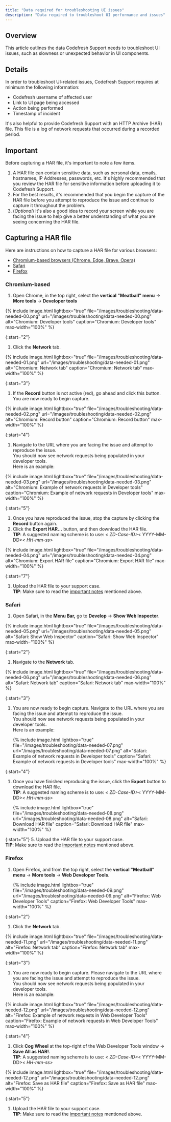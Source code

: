 ```yaml
---
title: "Data required for troubleshooting UI issues"
description: "Data required to troubleshoot UI performance and issues"
---
```


## Overview

This article outlines the data Codefresh Support needs to troubleshoot UI issues, such as slowness or unexpected behavior in UI components.

## Details

In order to troubleshoot UI-related issues, Codefresh Support requires at minimum the following information:

* Codefresh username of affected user
* Link to UI page being accessed
* Action being performed
* Timestamp of incident

It's also helpful to provide Codefresh Support with an HTTP Archive (HAR) file. This file is a log of network requests that occurred during a recorded period.

## Important

Before capturing a HAR file, it's important to note a few items.

1. A HAR file can contain sensitive data, such as personal data, emails, hostnames, IP Addresses, passwords, etc. It's highly recommended that you review the HAR file for sensitive information before uploading it to Codefresh Support.
2. For the best results, it's recommended that you begin the capture of the HAR file before you attempt to reproduce the issue and continue to capture it throughout the problem.
3. (_Optional_) It's also a good idea to record your screen while you are facing the issue to help give a better understanding of what you are seeing concerning the HAR file.

## Capturing a HAR file

Here are instructions on how to capture a HAR file for various browsers:

* [Chromium-based browsers (Chrome, Edge, Brave, Opera)](#chromium-based)
* [Safari](#safari)
* [Firefox](#firefox)

### Chromium-based

1. Open Chrome, in the top right, select the **vertical "Meatball" menu** -> **More tools** -> **Developer tools**

{% include 
image.html 
lightbox="true" 
file="/images/troubleshooting/data-needed-00.png" 
url="/images/troubleshooting/data-needed-00.png" 
alt="Chromium: Developer tools" 
caption="Chromium: Developer tools" 
max-width="100%" 
 %}

{:start="2"}   
1. Click the **Network** tab.

  {% include 
image.html 
lightbox="true" 
file="/images/troubleshooting/data-needed-01.png" 
url="/images/troubleshooting/data-needed-01.png" 
alt="Chromium: Network tab" 
caption="Chromium: Network tab" 
max-width="100%" 
 %}
 
{:start="3"}   
1. If the **Record** button is not active (red), go ahead and click this button.  
  You are now ready to begin capture. 

  {% include 
image.html 
lightbox="true" 
file="/images/troubleshooting/data-needed-02.png" 
url="/images/troubleshooting/data-needed-02.png" 
alt="Chromium: Record button" 
caption="Chromium: Record button" 
max-width="100%" 
 %}

{:start="4"} 
1. Navigate to the URL where you are facing the issue and attempt to reproduce the issue.  
  You should now see network requests being populated in your developer tools.  
  Here is an example:

  {% include 
image.html 
lightbox="true" 
file="/images/troubleshooting/data-needed-03.png" 
url="/images/troubleshooting/data-needed-03.png" 
alt="Chromium: Example of network requests in Developer tools" 
caption="Chromium: Example of network requests in Developer tools" 
max-width="100%" 
 %}

{:start="5"}
1. Once you have reproduced the issue, stop the capture by clicking the **Record** button again.
1. Click the **Export HAR...** button, and then download the HAR file.  
   **TIP**: A suggested naming scheme is to use: _< ZD-Case-ID>_< YYYY-MM-DD>_< HH-mm-ss>_
  
  {% include 
image.html 
lightbox="true" 
file="/images/troubleshooting/data-needed-04.png" 
url="/images/troubleshooting/data-needed-04.png" 
alt="Chromium: Export HAR file" 
caption="Chromium: Export HAR file" 
max-width="100%" 
 %}

{:start="7"}
1. Upload the HAR file to your support case.  
   **TIP**: Make sure to read the [important notes](#important) mentioned above.

### Safari

1. Open Safari, in the **Menu Bar,** go to **Develop** -> **Show Web Inspector**.

  {% include 
image.html 
lightbox="true" 
file="/images/troubleshooting/data-needed-05.png" 
url="/images/troubleshooting/data-needed-05.png" 
alt="Safari: Show Web Inspector" 
caption="Safari: Show Web Inspector" 
max-width="100%" 
 %}

{:start="2"}
1. Navigate to the **Network** tab.

  {% include 
image.html 
lightbox="true" 
file="/images/troubleshooting/data-needed-06.png" 
url="/images/troubleshooting/data-needed-06.png" 
alt="Safari: Network tab" 
caption="Safari: Network tab" 
max-width="100%" 
 %}

{:start="3"}
1. You are now ready to begin capture. Navigate to the URL where you are facing the issue and attempt to reproduce the issue.  
  You should now see network requests being populated in your developer tools.  
  Here is an example:

    {% include 
image.html 
lightbox="true" 
file="/images/troubleshooting/data-needed-07.png" 
url="/images/troubleshooting/data-needed-07.png" 
alt="Safari: Example of network requests in Developer tools" 
caption="Safari: Example of network requests in Developer tools" 
max-width="100%" 
 %}

{:start="4"}
1. Once you have finished reproducing the issue, click the **Export** button to download the HAR file.  
   **TIP**: A suggested naming scheme is to use: _< ZD-Case-ID>_< YYYY-MM-DD>_< HH-mm-ss>_

    {% include 
image.html 
lightbox="true" 
file="/images/troubleshooting/data-needed-08.png" 
url="/images/troubleshooting/data-needed-08.png" 
alt="Safari: Download HAR file" 
caption="Safari: Download HAR file" 
max-width="100%" 
 %}

{:start="5"}
5. Upload the HAR file to your support case.  
   **TIP**: Make sure to read the [important notes](#important) mentioned above.

### Firefox

1. Open Firefox, and from the top right, select the **vertical "Meatball" menu** -> **More tools** -> **Web Developer Tools**.

    {% include 
image.html 
lightbox="true" 
file="/images/troubleshooting/data-needed-09.png" 
url="/images/troubleshooting/data-needed-09.png" 
alt="Firefox: Web Developer Tools" 
caption="Firefox: Web Developer Tools" 
max-width="100%" 
 %}

{:start="2"}
1. Click the **Network** tab.
    
{% include 
image.html 
lightbox="true" 
file="/images/troubleshooting/data-needed-11.png" 
url="/images/troubleshooting/data-needed-11.png" 
alt="Firefox: Network tab" 
caption="Firefox: Network tab" 
max-width="100%" 
 %}
    
{:start="3"}    
1. You are now ready to begin capture. Please navigate to the URL where you are facing the issue and attempt to reproduce the issue.  
  You should now see network requests being populated in your developer tools.  
  Here is an example:  

  {% include 
image.html 
lightbox="true" 
file="/images/troubleshooting/data-needed-12.png" 
url="/images/troubleshooting/data-needed-12.png" 
alt="Firefox: Example of network requests in Web Developer Tools" 
caption="Firefox: Example of network requests in Web Developer Tools" 
max-width="100%" 
 %}

{:start="4"}
1. Click **Cog Wheel** at the top-right of the Web Developer Tools window -> **Save All as HAR!**.  
    **TIP**: A suggested naming scheme is to use: _< ZD-Case-ID>_< YYYY-MM-DD>_< HH-mm-ss>_

  {% include 
image.html 
lightbox="true" 
file="/images/troubleshooting/data-needed-12.png" 
url="/images/troubleshooting/data-needed-12.png" 
alt="Firefox: Save as HAR file" 
caption="Firefox: Save as HAR file" 
max-width="100%" 
 %}

{:start="5"}
1. Upload the HAR file to your support case.  
   **TIP**: Make sure to read the [important notes](#important) mentioned above.
